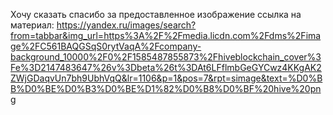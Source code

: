 Хочу сказать спасибо за предоставленное изображение
ссылка на материал: https://yandex.ru/images/search?from=tabbar&img_url=https%3A%2F%2Fmedia.licdn.com%2Fdms%2Fimage%2FC561BAQGSqS0rytVaqA%2Fcompany-background_10000%2F0%2F1585487855873%2Fhiveblockchain_cover%3Fe%3D2147483647%26v%3Dbeta%26t%3DAt6LFflmbGeGYCwz4KKgAK2ZWjGDaqvUn7bh9UbhVqQ&lr=1106&p=1&pos=7&rpt=simage&text=%D0%BB%D0%BE%D0%B3%D0%BE%D1%82%D0%B8%D0%BF%20hive%20png